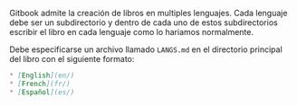 Gitbook admite la creación de libros en multiples lenguajes. Cada lenguaje debe ser un subdirectorio y dentro de cada uno de estos subdirectorios escribir el libro en cada lenguaje como lo hariamos normalmente.

Debe especificarse un archivo llamado `LANGS.md` en el directorio principal del libro con el siguiente formato:

```markdown
* [English](en/)
* [French](fr/)
* [Español](es/)
``` 
